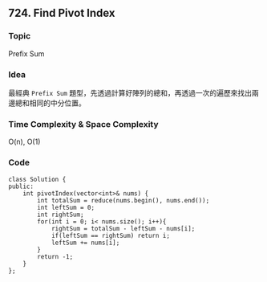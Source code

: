 ##  724. Find Pivot Index

### Topic
Prefix Sum

### Idea
最經典 `Prefix Sum` 題型，先透過計算好陣列的總和，再透過一次的遍歷來找出兩邊總和相同的中分位置。

### Time Complexity & Space Complexity
O(n), O(1)

### Code
```
class Solution {
public:
    int pivotIndex(vector<int>& nums) {
        int totalSum = reduce(nums.begin(), nums.end());
        int leftSum = 0;
        int rightSum;
        for(int i = 0; i< nums.size(); i++){
            rightSum = totalSum - leftSum - nums[i];
            if(leftSum == rightSum) return i;
            leftSum += nums[i];
        }
        return -1;
    }
};
```
